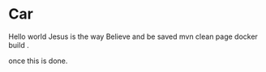 # Car
Hello world 
Jesus is the way 
Believe and be saved 
mvn clean page 
docker build .

once this is done.
